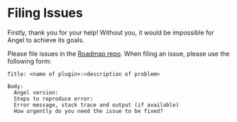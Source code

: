 # Filing Issues

Firstly, thank you for your help! Without you, it would be impossible for Angel to achieve its goals. 

Please file issues in the [Roadmap repo](https://github.com/angel-dart/roadmap). When filing an issue, please use the following form:

```
Title: <name of plugin>:<description of problem>

Body:
  Angel version:
  Steps to reproduce error:
  Error message, stack trace and output (if available)
  How urgently do you need the issue to be fixed?
```
